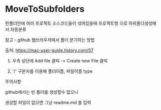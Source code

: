 # MoveToSubfolders
한폴더안에 여러 프로젝트 소스코드들이 섞여있을때 프로젝트명 으로 하위폴더생성해서 자동분류

참고 - github 웹브라우저에서 폴더 분기하는 방법

출처: https://mac-user-guide.tistory.com/57

1. 우측 상단에 Add file 클릭 -> Create new File 클릭

2.  '/' 구분자를 이용해 폴더이름, 파일이름 type

주의사항

github에서는 빈 폴더를 생성할수 없으니 

생성할 파일이 없으면 그냥 readme.md 를 입력

